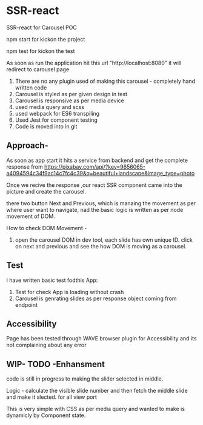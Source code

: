 # SSR-react
SSR-react for Carousel POC 

npm start for kickon the project

npm test for kickon the test

As soon as run the application hit this url "http://localhost:8080" it will redirect to carousel page

1) There are no any plugin used of making this carousel - completely hand written code
2) Carousel is styled as per given design in test
3) Carousel is responsive as per media device 
4) used media query and scss
5) used webpack for ES6 transpiling
6) Used Jest for component testing
7) Code is moved into in git

Approach-
------------

As soon as app start it hits a service from backend and get the complete response from https://pixabay.com/api/?key=9656065-a4094594c34f9ac14c7fc4c39&q=beautiful+landscape&image_type=photo

Once we recive the response ,our react SSR component came into the picture and create the carousel.

there two button Next and Previous, which is manaing the movement as per where user want to navigate, nad the basic logic is written as per node movement of DOM.

How to check DOM Movement - 

1) open the carousel DOM in dev tool, each slide has own unique ID. click on next and previous and see the how DOM is moving as a carousel.

Test
--------
I have written basic test fodthis App:

1) Test for check App is loading without crash
2) Carousel is genrating slides as per response object coming from endpoint 

Accessibility
---------------

Page has been tested through WAVE browser plugin for Accessibility and its not complaining about any error

WIP- TODO -Enhansment
----------------------

code is still in progress to making the slider selected in middle. 

Logic -  calculate the visible slide number and then fetch the middle slide and make it slected. for all view port

This is very simple with CSS as per media query and wanted to make is dynamicly by Component state.